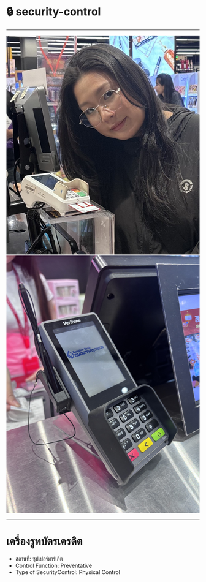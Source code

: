 # 🔒 security-control

---

![P1](img/IMG_3532.jpeg)
![P2](img/IMG_3519.jpeg)

---

# เครื่องรูทบัตรเครดิต
- สถานที่: ซุปเปอร์มาร์เก็ต
- Control Function: Preventative
- Type of SecurityControl: Physical Control
  
